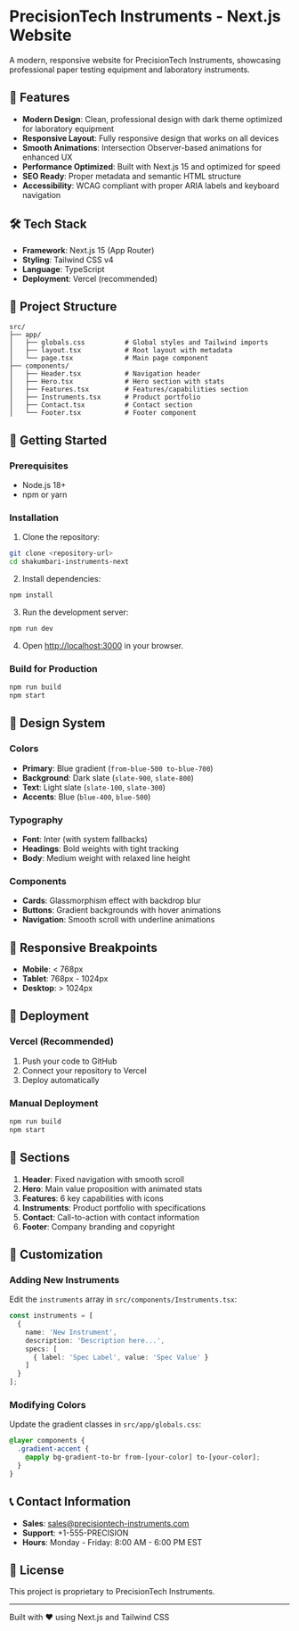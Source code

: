 # PrecisionTech Instruments - Next.js Website

A modern, responsive website for PrecisionTech Instruments, showcasing professional paper testing equipment and laboratory instruments.

## 🚀 Features

- **Modern Design**: Clean, professional design with dark theme optimized for laboratory equipment
- **Responsive Layout**: Fully responsive design that works on all devices
- **Smooth Animations**: Intersection Observer-based animations for enhanced UX
- **Performance Optimized**: Built with Next.js 15 and optimized for speed
- **SEO Ready**: Proper metadata and semantic HTML structure
- **Accessibility**: WCAG compliant with proper ARIA labels and keyboard navigation

## 🛠 Tech Stack

- **Framework**: Next.js 15 (App Router)
- **Styling**: Tailwind CSS v4
- **Language**: TypeScript
- **Deployment**: Vercel (recommended)

## 📁 Project Structure

```
src/
├── app/
│   ├── globals.css          # Global styles and Tailwind imports
│   ├── layout.tsx           # Root layout with metadata
│   └── page.tsx             # Main page component
├── components/
│   ├── Header.tsx           # Navigation header
│   ├── Hero.tsx             # Hero section with stats
│   ├── Features.tsx         # Features/capabilities section
│   ├── Instruments.tsx      # Product portfolio
│   ├── Contact.tsx          # Contact section
│   └── Footer.tsx           # Footer component
```

## 🚀 Getting Started

### Prerequisites

- Node.js 18+ 
- npm or yarn

### Installation

1. Clone the repository:
```bash
git clone <repository-url>
cd shakumbari-instruments-next
```

2. Install dependencies:
```bash
npm install
```

3. Run the development server:
```bash
npm run dev
```

4. Open [http://localhost:3000](http://localhost:3000) in your browser.

### Build for Production

```bash
npm run build
npm start
```

## 🎨 Design System

### Colors
- **Primary**: Blue gradient (`from-blue-500 to-blue-700`)
- **Background**: Dark slate (`slate-900`, `slate-800`)
- **Text**: Light slate (`slate-100`, `slate-300`)
- **Accents**: Blue (`blue-400`, `blue-500`)

### Typography
- **Font**: Inter (with system fallbacks)
- **Headings**: Bold weights with tight tracking
- **Body**: Medium weight with relaxed line height

### Components
- **Cards**: Glassmorphism effect with backdrop blur
- **Buttons**: Gradient backgrounds with hover animations
- **Navigation**: Smooth scroll with underline animations

## 📱 Responsive Breakpoints

- **Mobile**: < 768px
- **Tablet**: 768px - 1024px
- **Desktop**: > 1024px

## 🚀 Deployment

### Vercel (Recommended)

1. Push your code to GitHub
2. Connect your repository to Vercel
3. Deploy automatically

### Manual Deployment

```bash
npm run build
npm start
```

## 📄 Sections

1. **Header**: Fixed navigation with smooth scroll
2. **Hero**: Main value proposition with animated stats
3. **Features**: 6 key capabilities with icons
4. **Instruments**: Product portfolio with specifications
5. **Contact**: Call-to-action with contact information
6. **Footer**: Company branding and copyright

## 🔧 Customization

### Adding New Instruments

Edit the `instruments` array in `src/components/Instruments.tsx`:

```typescript
const instruments = [
  {
    name: 'New Instrument',
    description: 'Description here...',
    specs: [
      { label: 'Spec Label', value: 'Spec Value' }
    ]
  }
];
```

### Modifying Colors

Update the gradient classes in `src/app/globals.css`:

```css
@layer components {
  .gradient-accent {
    @apply bg-gradient-to-br from-[your-color] to-[your-color];
  }
}
```

## 📞 Contact Information

- **Sales**: sales@precisiontech-instruments.com
- **Support**: +1-555-PRECISION
- **Hours**: Monday - Friday: 8:00 AM - 6:00 PM EST

## 📄 License

This project is proprietary to PrecisionTech Instruments.

---

Built with ❤️ using Next.js and Tailwind CSS
